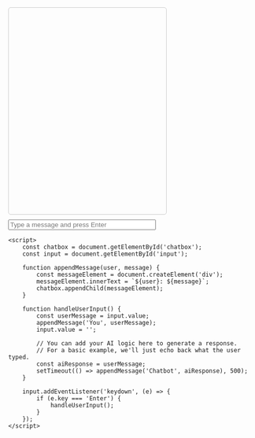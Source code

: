 <html>
<head>
    <title>Chatbot</title>
    <style>
        #chatbox {
            width: 300px;
            height: 400px;
            border: 1px solid #ccc;
            border-radius: 5px;
            padding: 10px;
            overflow: scroll;
        }
        #input {
            width: 300px;
            margin-top: 10px;
        }
    </style>
</head>
<body>
    <div id="chatbox"></div>
    <input type="text" id="input" placeholder="Type a message and press Enter">
    
    <script>
        const chatbox = document.getElementById('chatbox');
        const input = document.getElementById('input');

        function appendMessage(user, message) {
            const messageElement = document.createElement('div');
            messageElement.innerText = `${user}: ${message}`;
            chatbox.appendChild(messageElement);
        }

        function handleUserInput() {
            const userMessage = input.value;
            appendMessage('You', userMessage);
            input.value = '';

            // You can add your AI logic here to generate a response.
            // For a basic example, we'll just echo back what the user typed.
            const aiResponse = userMessage;
            setTimeout(() => appendMessage('Chatbot', aiResponse), 500);
        }

        input.addEventListener('keydown', (e) => {
            if (e.key === 'Enter') {
                handleUserInput();
            }
        });
    </script>
</body>
</html>
